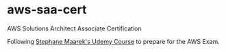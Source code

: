 # aws-saa-cert
AWS Solutions Architect Associate Certification

Following [Stephane Maarek's Udemy Course]([url](https://dishnetwork.udemy.com/course/aws-certified-solutions-architect-associate-saa-c03)https://dishnetwork.udemy.com/course/aws-certified-solutions-architect-associate-saa-c03) to prepare for the AWS Exam.
